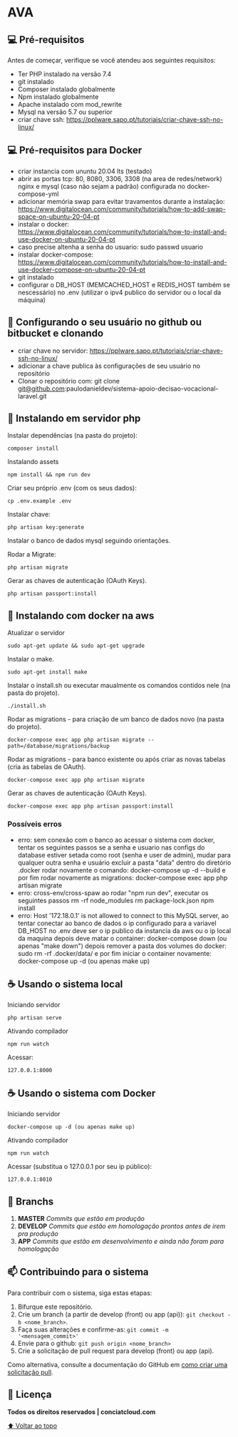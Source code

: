 # AVA

## 💻 Pré-requisitos

Antes de começar, verifique se você atendeu aos seguintes requisitos:

-   Ter PHP instalado na versão 7.4
-   git instalado
-   Composer instalado globalmente
-   Npm instalado globalmente
-   Apache instalado com mod_rewrite
-   Mysql na versão 5.7 ou superior
-   criar chave ssh: https://pplware.sapo.pt/tutoriais/criar-chave-ssh-no-linux/

## 💻 Pré-requisitos para Docker

-   criar instancia com ununtu 20.04 lts (testado)
-   abrir as portas tcp: 80, 8080, 3306, 3308 (na area de redes/network) nginx e mysql (caso não sejam a padrão) configurada no docker-compose-yml
-   adicionar memória swap para evitar travamentos durante a instalação: https://www.digitalocean.com/community/tutorials/how-to-add-swap-space-on-ubuntu-20-04-pt
-   instalar o docker: https://www.digitalocean.com/community/tutorials/how-to-install-and-use-docker-on-ubuntu-20-04-pt
-   caso precise altenha a senha do usuario: sudo passwd usuario
-   instalar docker-compose: https://www.digitalocean.com/community/tutorials/how-to-install-and-use-docker-compose-on-ubuntu-20-04-pt
-   git instalado
-   configurar o DB_HOST (MEMCACHED_HOST e REDIS_HOST também se nescessário) no .env (utilizar o ipv4 publico do servidor ou o local da máquina)

## 🌳 Configurando o seu usuário no github ou bitbucket e clonando

-   criar chave no servidor: https://pplware.sapo.pt/tutoriais/criar-chave-ssh-no-linux/
-   adicionar a chave publica às configurações de seu usuário no repositório
-   Clonar o repositório com: git clone git@github.com:paulodanieldev/sistema-apoio-decisao-vocacional-laravel.git

## 🚀 Instalando em servidor php

Instalar dependências (na pasta do projeto):

```
composer install
```

Instalando assets

```
npm install && npm run dev
```

Criar seu próprio .env (com os seus dados):

```
cp .env.example .env
```

Instalar chave:

```
php artisan key:generate
```

Instalar o banco de dados mysql seguindo orientações.

Rodar a Migrate:

```
php artisan migrate
```

Gerar as chaves de autenticação (OAuth Keys).

```
php artisan passport:install
```

## 🚀 Instalando com docker na aws

Atualizar o servidor

```
sudo apt-get update && sudo apt-get upgrade
```

Instalar o make.

```
sudo apt-get install make
```

Instalar o install.sh ou executar maualmente os comandos contidos nele (na pasta do projeto).

```
./install.sh
```

Rodar as migrations - para criação de um banco de dados novo (na pasta do projeto).

```
docker-compose exec app php artisan migrate --path=/database/migrations/backup
```

Rodar as migrations - para banco existente ou após criar as novas tabelas (cria as tabelas de OAuth).

```
docker-compose exec app php artisan migrate
```

Gerar as chaves de autenticação (OAuth Keys).

```
docker-compose exec app php artisan passport:install
```

### Possíveis erros

-   erro: sem conexão com o banco ao acessar o sistema com docker, tentar os seguintes passos
    se a senha e usuario nas configs do database estiver setada como root (senha e user de admin), mudar para qualquer outra senha e usuário
    excluir a pasta "data" dentro do diretório .docker
    rodar novamente o comando: docker-compose up -d --build
    e por fim rodar novamente as migrations: docker-compose exec app php artisan migrate
-   erro: cross-env/cross-spaw ao rodar "npm run dev", executar os seguintes passos
    rm -rf node_modules
    rm package-lock.json
    npm install
-   erro: Host '172.18.0.1' is not allowed to connect to this MySQL server, ao tentar conectar ao banco de dados
    o ip configurado para a variavel DB_HOST no .env deve ser o ip publico da instancia da aws ou o ip local da maquina
    depois deve matar o container: docker-compose down (ou apenas "make down")
    depois remover a pasta dos volumes do docker: sudo rm -rf .docker/data/
    e por fim iniciar o container novamente: docker-compose up -d (ou apenas make up)

## ☕ Usando o sistema local

Iniciando servidor

```
php artisan serve
```

Ativando compilador

```
npm run watch
```

Acessar:

```
127.0.0.1:8000
```

## ☕ Usando o sistema com Docker

Iniciando servidor

```
docker-compose up -d (ou apenas make up)
```

Ativando compilador

```
npm run watch
```

Acessar (substitua o 127.0.0.1 por seu ip público):

```
127.0.0.1:8010
```

## 🌳 Branchs

1. **MASTER** _Commits que estão em produção_
2. **DEVELOP** _Commits que estão em homologação prontos antes de irem pra produção_
3. **APP** _Commits que estão em desenvolvimento e ainda não foram para homologação_

## 📫 Contribuindo para o sistema

<!---Se o seu README for longo ou se você tiver algum processo ou etapas específicas que deseja que os contribuidores sigam, considere a criação de um arquivo CONTRIBUTING.md separado--->

Para contribuir com o sistema, siga estas etapas:

1. Bifurque este repositório.
2. Crie um branch (a partir de develop (front) ou app (api)): `git checkout -b <nome_branch>`.
3. Faça suas alterações e confirme-as: `git commit -m '<mensagem_commit>'`
4. Envie para o github: `git push origin <nome_branch>`
5. Crie a solicitação de pull request para develop (front) ou app (api).

Como alternativa, consulte a documentação do GitHub em [como criar uma solicitação pull](https://help.github.com/en/github/collaborating-with-issues-and-pull-requests/creating-a-pull-request).

## 📝 Licença

**Todos os direitos reservados | conciatcloud.com**

[⬆ Voltar ao topo](#AVA)<br>
